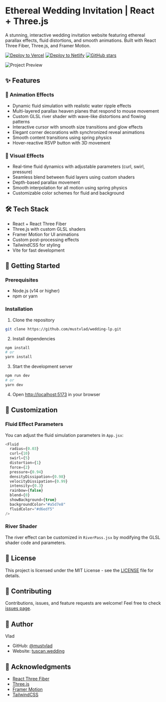 # Ethereal Wedding Invitation | React + Three.js

A stunning, interactive wedding invitation website featuring ethereal parallax effects, fluid distortions, and smooth animations. Built with React Three Fiber, Three.js, and Framer Motion.

[![Deploy to Vercel](https://vercel.com/button)](https://vercel.com/new/clone?repository-url=https%3A%2F%2Fgithub.com%2Fmustvlad%2Fwedding-lp)
[![Deploy to Netlify](https://www.netlify.com/img/deploy/button.svg)](https://app.netlify.com/start/deploy?repository=https://github.com/mustvlad/wedding-lp)
[![GitHub stars](https://img.shields.io/github/stars/mustvlad/wedding-lp?style=social)](https://github.com/mustvlad/wedding-lp)

![Project Preview](preview.gif) <!-- You'll need to add this GIF -->

## ✨ Features

### 🌊 Animation Effects
- Dynamic fluid simulation with realistic water ripple effects
- Multi-layered parallax heaven planes that respond to mouse movement
- Custom GLSL river shader with wave-like distortions and flowing patterns
- Interactive cursor with smooth size transitions and glow effects
- Elegant corner decorations with synchronized reveal animations
- Smooth content transitions using spring physics
- Hover-reactive RSVP button with 3D movement

### 🎨 Visual Effects
- Real-time fluid dynamics with adjustable parameters (curl, swirl, pressure)
- Seamless blend between fluid layers using custom shaders
- Depth-based parallax movement
- Smooth interpolation for all motion using spring physics
- Customizable color schemes for fluid and background

## 🛠️ Tech Stack

- React + React Three Fiber
- Three.js with custom GLSL shaders
- Framer Motion for UI animations
- Custom post-processing effects
- TailwindCSS for styling
- Vite for fast development

## 🚀 Getting Started

### Prerequisites

- Node.js (v14 or higher)
- npm or yarn

### Installation

1. Clone the repository
```bash
git clone https://github.com/mustvlad/wedding-lp.git
```

2. Install dependencies
```bash
npm install
# or
yarn install
```

3. Start the development server
```bash
npm run dev
# or
yarn dev
```

4. Open [http://localhost:5173](http://localhost:5173) in your browser

## 🎨 Customization

### Fluid Effect Parameters
You can adjust the fluid simulation parameters in `App.jsx`:

```javascript
<Fluid
  radius={0.03}
  curl={10}
  swirl={5}
  distortion={1}
  force={2}
  pressure={0.94}
  densityDissipation={0.98}
  velocityDissipation={0.99}
  intensity={0.3}
  rainbow={false}
  blend={0}
  showBackground={true}
  backgroundColor="#a5d7e8"
  fluidColor="#d6edf5"
/>
```

### River Shader
The river effect can be customized in `RiverPass.jsx` by modifying the GLSL shader code and parameters.

## 📝 License

This project is licensed under the MIT License - see the [LICENSE](LICENSE) file for details.

## 🤝 Contributing

Contributions, issues, and feature requests are welcome! Feel free to check [issues page](https://github.com/mustvlad/wedding-lp/issues).

## 👤 Author

Vlad
- GitHub: [@mustvlad](https://github.com/mustvlad)
- Website: [tuscan.wedding](https://tuscan.wedding)

## 🙏 Acknowledgments

- [React Three Fiber](https://github.com/pmndrs/react-three-fiber)
- [Three.js](https://threejs.org/)
- [Framer Motion](https://www.framer.com/motion/)
- [TailwindCSS](https://tailwindcss.com/)
